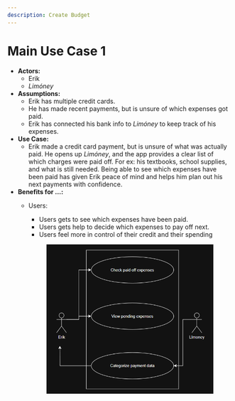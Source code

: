 ```yaml
---
description: Create Budget
---
```


# Main Use Case 1

* **Actors:**
  * Erik
  * _Limóney_ &#x20;
* **Assumptions:**
  * Erik has multiple credit cards.
  * He has made recent payments, but is unsure of which expenses got paid.&#x20;
  * Erik has connected his bank info to _Limóney_ to keep track of his expenses.&#x20;
* **Use Case:**
  * &#x20;Erik made a credit card payment, but is unsure of what was actually paid. He opens up _Limóney_, and the app provides a clear list of which charges were paid off. For ex: his textbooks, school supplies, and what is still needed. Being able to see which expenses have been paid has given Erik peace of mind and helps him plan out his next payments with confidence.&#x20;
* **Benefits for ...:**
  *   Users:

      * Users gets to see which expenses have been paid.&#x20;
      * Users gets help to decide which expenses to pay off next.
      * Users feel more in control of their credit and their spending

      <figure><img src="../.gitbook/assets/image (5).png" alt=""><figcaption></figcaption></figure>
